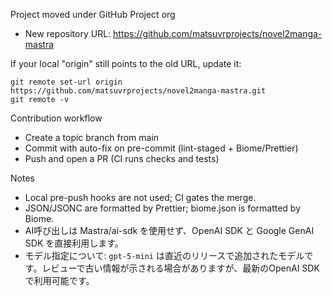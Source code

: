 Project moved under GitHub Project org

- New repository URL: https://github.com/matsuvrprojects/novel2manga-mastra

If your local "origin" still points to the old URL, update it:

```
git remote set-url origin https://github.com/matsuvrprojects/novel2manga-mastra.git
git remote -v
```

Contribution workflow

- Create a topic branch from main
- Commit with auto-fix on pre-commit (lint-staged + Biome/Prettier)
- Push and open a PR (CI runs checks and tests)

Notes

- Local pre-push hooks are not used; CI gates the merge.
- JSON/JSONC are formatted by Prettier; biome.json is formatted by Biome.
- AI呼び出しは Mastra/ai-sdk を使用せず、OpenAI SDK と Google GenAI SDK を直接利用します。
- モデル指定について: `gpt-5-mini` は直近のリリースで追加されたモデルです。レビューで古い情報が示される場合がありますが、最新のOpenAI SDKで利用可能です。

